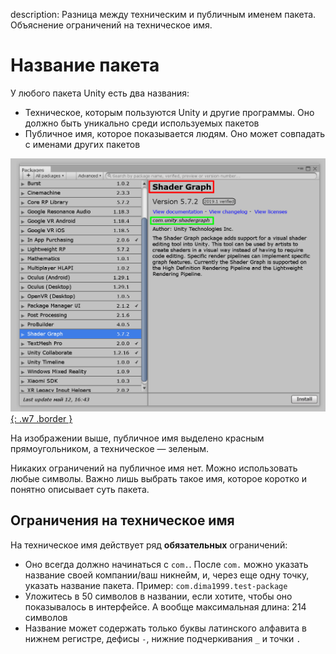 description: Разница между техническим и публичным именем пакета. Объяснение ограничений на техническое имя.

# Название пакета

У любого пакета Unity есть два названия:

* Техническое, которым пользуются Unity и другие программы. Оно должно быть уникально среди используемых пакетов
* Публичное имя, которое показывается людям. Оно может совпадать с именами других пакетов

[![](images/two-names.png){: .w7 .border }](images/two-names.png)

На изображении выше, публичное имя выделено красным прямоугольником, а техническое — зеленым.

Никаких ограничений на публичное имя нет. Можно использовать любые символы. Важно лишь выбрать такое имя, которое коротко и понятно описывает суть пакета.

## Ограничения на техническое имя

На техническое имя действует ряд **обязательных** ограничений:

* Оно всегда должно начинаться с `com.`. После `com.` можно указать название своей компании/ваш никнейм, и, через еще одну точку, указать название пакета. Пример: `com.dima1999.test-package`
* Уложитесь в 50 символов в названии, если хотите, чтобы оно показывалось в интерфейсе. А вообще максимальная длина: 214 символов
* Название может содержать только буквы латинского алфавита в нижнем регистре, дефисы `-`, нижние подчеркивания `_` и точки `.`